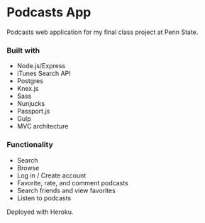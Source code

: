 # Podcasts App

Podcasts web application for my final class project at Penn State. 

### Built with
- Node.js/Express
- iTunes Search API
- Postgres
- Knex.js
- Sass
- Nunjucks
- Passport.js
- Gulp
- MVC architecture

### Functionality
- Search
- Browse 
- Log in / Create account
- Favorite, rate, and comment podcasts
- Search friends and view favorites
- Listen to podcasts

Deployed with Heroku.
